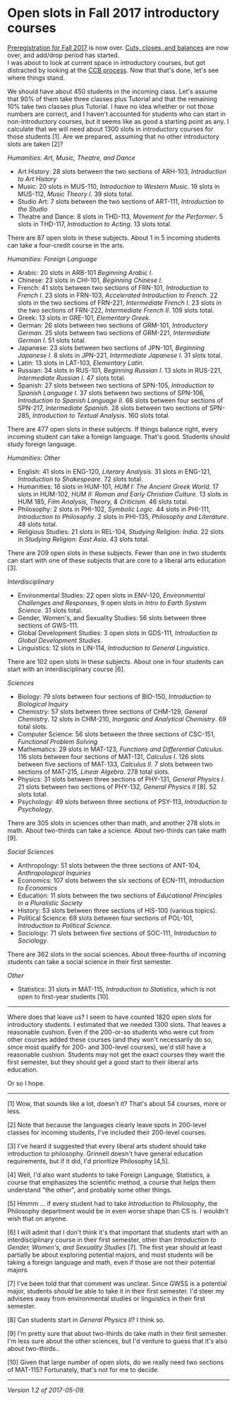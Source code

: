 Open slots in Fall 2017 introductory courses
============================================

[Preregistration for Fall 2017](prereg-2017F) is now over.  [Cuts, closes,
and balances](ccb-2017F) are now over, and add/drop period has started.  
I was about to look at current space in introductory courses, but got
distracted by looking at the [CCB process](ccb-2017F).  Now that that's
done, let's see where things stand.

We should have about 450 students in the incoming class.  Let's assume
that 90% of them take three classes plus Tutorial and that the remaining
10% take two classes plus Tutorial.  I have no idea whether or not those
numbers are correct, and I haven't accounted for students who can start
in non-introductory courses, but it seems like as good a starting point
as any.  I calculate that we will need about 1300 slots in introductory
courses for those students [1].  Are we prepared, assuming that no other
introductory slots are taken [2]?

_Humanities: Art, Music, Theatre, and Dance_

* Art History: 28 slots between the two sections of ARH-103, _Introduction
  to Art History_
* Music: 20 slots in MUS-110, _Introduction to Western Music_.
  19 slots in MUS-112, _Music Theory I_.  39 slots total.
* Studio Art: 7 slots between the two sections of ART-111, _Introduction
  to the Studio_
* Theatre and Dance: 8 slots in THD-113, _Movement for the Performer_.
  5 slots in THD-117, _Introduction to Acting_.  13 slots total.

There are 87 open slots in these subjects.  About 1 in 5 incoming students
can take a four-credit course in the arts.

_Humanities: Foreign Language_

* Arabic: 20 slots in ARB-101 _Beginning Arabic I_.
* Chinese: 23 slots in CHI-101, _Beginning Chinese I_.
* French: 41 slots between two sections of FRN-101, _Introduction to
  French I_.  23 slots in FRN-103, _Accelerated Introduction to French_.
  22 slots in the two sections of FRN-221, _Intermediate French I_.
  23 slots in the two sections of FRN-222, _Intermediate French II_.
  109 slots total.
* Greek: 13 slots in GRE-101, _Elementary Greek_.
* German: 26 slots between two sections of GRM-101, _Introductory German_.
  25 slots between two sections of GRM-221, _Intermediate German I_.
  51 slots total.
* Japanese: 23 slots between two sections of JPN-101, _Beginning Japanese
  I_.   8 slots in JPN-221, _Intermediate Japanese I_.  31 slots total.
* Latin: 13 slots in LAT-103, _Elementary Latin_.
* Russian: 34 slots in RUS-101, _Beginning Russian I_.  13 slots
  in RUS-221, _Intermediate Russian I_.  47 slots total.
* Spanish: 27 slots between two sections of SPN-105, _Introduction to 
  Spanish Language I_.  37 slots between two sections of SPN-106, 
  _Introduction to Spanish Language II_.  68 slots between four
  sections of SPN-217, _Intermediate Spanish_.  28 slots between
  two sections of SPN-285, _Introduction to Textual Analysis_.
  160 slots total.

There are 477 open slots in these subjects.  If things balance right,
every incoming student can take a foreign language.  That's good.
Students should study foreign language.

_Humanities: Other_

* English: 41 slots in ENG-120, _Literary Analysis_.  31 slots in
  ENG-121, _Introduction to Shakespeare_.  72 slots total.
* Humanities: 16 slots in HUM-101, _HUM I: The Ancient Greek World_.
  17 slots in HUM-102, _HUM II: Roman and Early Christian Culture_.
  13 slots in HUM 185, _Film Analysis, Theory, & Criticism._  46
  slots total.
* Philosophy: 2 slots in PHI-102, _Symbolic Logic_.  44 slots in
  PHI-111, _Introduction to Philosophy_.  2 slots in PHI-135,
  _Philosophy and Literature_.  48 slots total.
* Religious Studies: 21 slots in REL-104, _Studying Religion: India_.
  22 slots in _Studying Religion: East Asia_.  43 slots total.

There are 209 open slots in these subjects.  Fewer than one in two
students can start with one of these subjects that are core to a liberal
arts education [3].

_Interdisciplinary_

* Environmental Studies: 22 open slots in ENV-120, _Environmental Challenges
  and Responses_, 9 open slots in _Intro to Earth System Science_.  31
  slots total.
* Gender, Women's, and Sexuality Studies: 56 slots between three sections
  of GWS-111.
* Global Development Studies: 3 open slots in GDS-111, _Introduction to Global
  Development Studies_.
* Linguistics: 12 slots in LIN-114, _Introduction to General Linguistics_.

There are 102 open slots in these subjects.  About one in four students
can start with an interdisciplinary course [6].

_Sciences_

* Biology: 79 slots between four sections of BIO-150, _Introduction to Biological
  Inquiry_
* Chemistry: 57 slots between three sections of CHM-129, _General Chemistry_.
  12 slots in CHM-210, _Inorganic and Analytical Chemistry_.   69 total slots.
* Computer Science: 56 slots between the three sections of CSC-151,
  _Functional Problem Solving_
* Mathematics: 29 slots in MAT-123, _Functions and Differential Calculus_.
  116 slots between four sections of MAT-131, _Calculus I_.  126 slots
  between five sections of MAT-133, _Calculus II_. 7 slots between two
  sections of MAT-215, _Linear Algebra_.  278 total slots.
* Physics: 31 slots between three sections of PHY-131, _General Physics I_.
  21 slots between two sections of PHY-132, _General Physics II_ [8].  52 slots
  total.
* Psychology: 49 slots between three sections of PSY-113, _Introduction to
  Psychology_.

There are 305 slots in sciences other than math, and another 278 slots 
in math.  About two-thirds can take a science.  About two-thirds can
take math [9].  

_Social Sciences_

* Anthropology:  51 slots between the three sections of
  ANT-104, _Anthropological Inquiries_
* Economics: 107 slots between the six sections of ECN-111, 
  _Introduction to Economics_
* Education: 11 slots between the two sections of _Educational Principles  
  in a Pluralistic Society_
* History: 53 slots between three sections of HIS-100 (various topics).
* Political Science: 69 slots between four sections of POL-101, _Introduction
  to Political Science_.
* Sociology: 71 slots between five sections of SOC-111, 
  _Introduction to Sociology_.

There are 362 slots in the social sciences.  About three-fourths of
incoming students can take a social science in their first semester.

_Other_

* Statistics: 31 slots in MAT-115, _Introduction to Statistics_, which
  is not open to first-year students [10].

---

Where does that leave us?  I seem to have counted 1820 open slots for
introductory students.  I estimated that we needed 1300 slots.  That
leaves a reasonable cushion.  Even if the 200-or-so students who were
cut from other courses added these courses (and they won't necessarily
do so, since most qualify for 200- and 300-level courses), we'd still have
a reasonable cushion.  Students may not get the exact courses they want
the first semester, but they should get a good start to their liberal
arts education.

Or so I hope.

---

[1] Wow, that sounds like a lot, doesn't it?  That's about 54 courses,
more or less.  

[2] Note that because the languages clearly leave spots in 200-level
classes for incoming students, I've included their 200-level courses.

[3] I've heard it suggested that every liberal arts student should take
introduction to philosophy.  Grinnell doesn't have general education
requirements, but if it did, I'd prioritize Philosophy [4,5].

[4] Well, I'd also want students to take Foreign Language, Statistics,
a course that emphasizes the scientific method, a course that helps them
understand "the other", and probably some other things.

[5] Hmmm ... if every student had to take _Introduction to Philosophy_,
the Philosophy department would be in even worse shape than CS is.
I wouldn't wish that on anyone.

[6] I will admit that I don't think it's that important that students
start with an interdisciplinary course in their first semester, other
than _Introduction to Gender, Women's, and Sexuality Studies_ [7]. The first
year should at least partially be about exploring potential majors,
and most students will be taking a foreign language and math, even if
those are not their potential majors.

[7] I've been told that that comment was unclear.  Since GWSS is a potential
major, students *should* be able to take it in their first semester. I'd
steer my advisees away from environmental studies or linguistics in their
first semester.

[8] Can students start in _General Physics II_?  I think so.

[9] I'm pretty sure that about two-thirds do take math in their first
semester.  I'm less sure about the other sciences, but I'd venture to
guess that it's also about two-thirds..

[10] Given that large number of open slots, do we really need two sections
of MAT-115?  Fortunately, that's not for me to decide.

---

*Version 1.2 of 2017-05-09.*
